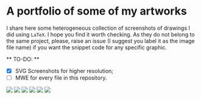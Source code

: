 # A portfolio of some of my artworks

I share here some heterogeneous collection of screenshots of drawings I did using `LaTeX`. I hope you find it worth checking. As they do not belong to the same project, please, raise an issue (I suggest you label it as the image file name) if you want the snippet code for any specific graphic.

** TO-DO: **

- [x] SVG Screenshots for higher resolution;
- [ ] MWE for every file in this repository.
 
![](fuzzy-sets.png)
![](neuron.png)
![](backprop.png)
![](ml-workflow.png)
![](bias-variance.png)
![](clustering.png)

